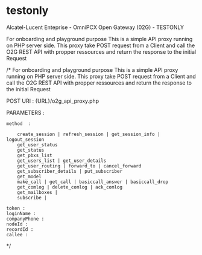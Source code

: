 # testonly
Alcatel-Lucent Enteprise - OmniPCX Open Gateway (02G) - TESTONLY

For onboarding and playground purpose
This is a simple API proxy running on PHP server side. 
This proxy take POST request from a Client and call the O2G REST API with propper ressources and return the response to the initial Request


/* 
For onboarding and playground purpose
This is a simple API proxy running on PHP server side. 
This proxy take POST request from a Client and call the O2G REST API with propper ressources and return the response to the initial Request

POST
URI : {URL}/o2g_api_proxy.php

PARAMETERS :

	method  :
	 
		create_session | refresh_session | get_session_info | logout_session
		get_user_status
		get_status
		get_pbxs_list
		get_users_list | get_user_details 
		get_user_routing | forward_to | cancel_forward
		get_subscriber_details | put_subscriber
		get_model
		make_call | get_call | basiccall_answer | basiccall_drop
		get_comlog | delete_comlog | ack_comlog
		get_mailboxes | 
		subscribe | 

	token : 
	loginName : 
	companyPhone :
	nodeId : 
	recordId : 
	callee : 

*/
